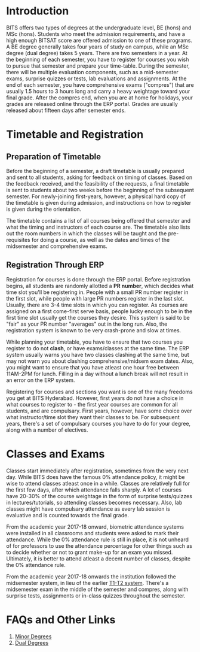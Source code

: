 <!-- TITLE: Academics at BITS Hyderabad -->
<!-- SUBTITLE: A description of how the undergraduate degrees at BITS Hyderabad, BE (hons) and MSc (hons) work.  -->
# Introduction
BITS offers two types of degrees at the undergraduate level, BE (hons) and MSc (hons). Students who meet the admission requirements, and have a high enough BITSAT score are offered admission to one of these programs. A BE degree generally takes four years of study on campus, while an MSc degree (dual degree) takes 5 years. There are two semesters in a year. At the beginning of each semester, you have to register for courses you wish to pursue that semester and prepare your time-table. During the semester, there will be multiple evaluation components, such as a mid-semester exams, surprise quizzes or tests, lab evaluations and assignments. At the end of each semester, you have comprehensive exams ("compres") that are usually 1.5 hours to 3 hours long and carry a heavy weightage toward your final grade. After the compres end, when you are at home for holidays, your grades are released online through the ERP portal. Grades are usually released about fifteen days after semester ends.

# Timetable and Registration
## Preparation of Timetable
Before the beginning of a semester, a draft timetable is usually prepared and sent to all students, asking for feedback on timing of classes. Based on the feedback received, and the feasibility of the requests, a final timetable is sent to students about two weeks before the beginning of the subsequent semester. For newly-joining first-years, however, a physical hard copy of the timetable is given during admission, and instructions on how to register is given during the orientation.

The timetable contains a list of all courses being offered that semester and what the timing and instructors of each course are. The timetable also lists out the room numbers in which the classes will be taught and the pre-requisites for doing a course, as well as the dates and times of the midsemester and comprehensive exams. 

## Registration Through ERP
Registration for courses is done through the ERP portal. Before registration begins, all students are randomly allotted a **PR number**, which decides what time slot you'll be registering in. People with a small PR number register in the first slot, while people with large PR numbers register in the last slot. Usually, there are 3-4 time slots in which you can register. As courses are assigned on a first come-first serve basis, people lucky enough to be in the first time slot usually get the courses they desire. This system is said to be "fair" as your PR number "averages" out in the long run. Also, the registration system is known to be very crash-prone and slow at times. 

While planning your timetable, you have to ensure that two courses you register to do not **clash**, or have exams/classes at the same time. The ERP system usually warns you have two classes clashing at the same time, but may not warn you about clashing comprehensive/midsem exam dates. Also, you might want to ensure that you have atleast one hour free between 11AM-2PM for lunch. Filling in a day without a lunch break will not result in an error on the ERP system. 

Registering for courses and sections you want is one of the many freedoms you get at BITS Hyderabad. However, first years do not have a choice in what courses to register to - the first year courses are common for all students, and are compulsary. First years, however, have some choice over what instructor/time slot  they want their classes to be. For subsequent years, there's a set of compulsary courses you have to do for your degree, along with a number of electives. 

# Classes and Exams
Classes start immediately after registration, sometimes from the very next day. While BITS does have the famous 0% attendance policy, it might be wise to attend classes atleast once in a while. Classes are relatively full for the first few days, after which attendance falls sharply. A lot of courses have 20-30% of the course weightage in the form of surprise tests/quizzes in lectures/tutorials, so attending classes becomes necessary. Also, lab classes might have compulsary attendance as every lab session is evaluative and is counted towards the final grade. 

From the academic year 2017-18 onward, biometric attendance systems were installed in all classrooms and students were asked to mark their attendance. While the 0% attendance rule is still in place, it is not unheard of for professors to use the attendance percentage for other things such as to decide whether or not to grant make-up for an exam you missed. Ultimately, it is better to attend atleast a decent number of classes, despite the 0% attendance rule. 

From the academic year 2017-18 onwards the institution followed the midsemester system, in lieu of the earlier [T1-T2 system](/acads/t1-t2). There's a midsemester exam in the middle of the semester and compres, along with surprise tests, assignments or in-class quizzes throughout the semester. 

# FAQs and Other Links
1. [Minor Degrees](/acads/minors)
2. [Dual Degrees](/acads/dual)